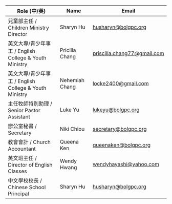 
<div class="overflow-x-auto">
  <table class="min-w-full bg-white rounded-lg overflow-hidden">
    <thead class="bg-blue-50">
      <tr>
        <th class="px-6 py-3 text-left text-sm font-semibold text-blue-700">Role (中/英)</th>
        <th class="px-6 py-3 text-left text-sm font-semibold text-blue-700">Name</th>
        <th class="px-6 py-3 text-left text-sm font-semibold text-blue-700">Email</th>
      </tr>
    </thead>
    <tbody class="divide-y divide-gray-200">
      <tr class="hover:bg-blue-50">
        <td class="px-6 py-4 text-sm text-gray-800">兒童部主任 / Children Ministry Director</td>
        <td class="px-6 py-4 text-sm text-gray-800">Sharyn Hu</td>
        <td class="px-6 py-4 text-sm text-blue-600 hover:underline"><a href="mailto:husharyn@bolgpc.org">husharyn@bolgpc.org</a></td>
      </tr>
      <tr class="hover:bg-blue-50">
        <td class="px-6 py-4 text-sm text-gray-800">英文大專/青少年事工 / English College & Youth Ministry</td>
        <td class="px-6 py-4 text-sm text-gray-800">Pricilla Chang</td>
        <td class="px-6 py-4 text-sm text-blue-600 hover:underline"><a href="mailto:priscilla.chang77@gmail.com">priscilla.chang77@gmail.com</a></td>
      </tr>
      <tr class="hover:bg-blue-50">
        <td class="px-6 py-4 text-sm text-gray-800">英文大專/青少年事工 / English College & Youth Ministry</td>
        <td class="px-6 py-4 text-sm text-gray-800">Nehemiah Chang</td>
        <td class="px-6 py-4 text-sm text-blue-600 hover:underline"><a href="mailto:locke2400@gmail.com">locke2400@gmail.com</a></td>
      </tr>
      <tr class="hover:bg-blue-50">
        <td class="px-6 py-4 text-sm text-gray-800">主任牧師特別助理 / Senior Pastor Assistant</td>
        <td class="px-6 py-4 text-sm text-gray-800">Luke Yu</td>
        <td class="px-6 py-4 text-sm text-blue-600 hover:underline"><a href="mailto:lukeyu@bolgpc.org">lukeyu@bolgpc.org</a></td>
      </tr>
      <tr class="hover:bg-blue-50">
        <td class="px-6 py-4 text-sm text-gray-800">辦公室秘書 / Secretary</td>
        <td class="px-6 py-4 text-sm text-gray-800">Niki Chiou</td>
        <td class="px-6 py-4 text-sm text-blue-600 hover:underline"><a href="mailto:secretary@bolgpc.org">secretary@bolgpc.org</a></td>
      </tr>
      <tr class="hover:bg-blue-50">
        <td class="px-6 py-4 text-sm text-gray-800">教會會計 / Church Accountant</td>
        <td class="px-6 py-4 text-sm text-gray-800">Queena Ken</td>
        <td class="px-6 py-4 text-sm text-blue-600 hover:underline"><a href="mailto:queenaken@bolgpc.org">queenaken@bolgpc.org</a></td>
      </tr>
      <tr class="hover:bg-blue-50">
        <td class="px-6 py-4 text-sm text-gray-800">英文班主任 / Director of English Classes</td>
        <td class="px-6 py-4 text-sm text-gray-800">Wendy Hwang</td>
        <td class="px-6 py-4 text-sm text-blue-600 hover:underline"><a href="mailto:wendyhayashi@yahoo.com">wendyhayashi@yahoo.com</a></td>
      </tr>
      <tr class="hover:bg-blue-50">
        <td class="px-6 py-4 text-sm text-gray-800">中文學校校長 / Chinese School Principal</td>
        <td class="px-6 py-4 text-sm text-gray-800">Sharyn Hu</td>
        <td class="px-6 py-4 text-sm text-blue-600 hover:underline"><a href="mailto:husharyn@bolgpc.org">husharyn@bolgpc.org</a></td>
      </tr>
    </tbody>
  </table>
</div>
